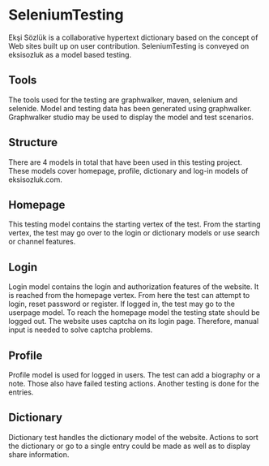 # SeleniumTesting
Ekşi Sözlük is a collaborative hypertext dictionary based on the concept of Web sites built up on user contribution. SeleniumTesting is conveyed on eksisozluk as a model based testing. 

## Tools
The tools used for the testing are graphwalker, maven, selenium and selenide. Model and testing data has been generated using graphwalker. Graphwalker studio may be used to display the model and test scenarios.

## Structure
There are 4 models in total that have been used in this testing project. These models cover homepage, profile, dictionary and log-in models of eksisozluk.com.

## Homepage
This testing model contains the starting vertex of the test. From the starting vertex, the test may go over to the login or dictionary models or use search or channel features.

## Login
Login model contains the login and authorization features of the website. It is reached from the homepage vertex. From here the test can attempt to login, reset password or register. If logged in, the test may go to the userpage model. To reach the homepage model the testing state should be logged out. The website uses captcha on its login page. Therefore, manual input is needed to solve captcha problems.

## Profile
Profile model is used for logged in users. The test can add a biography or a note. Those also have failed testing actions. Another testing is done for the entries. 

## Dictionary
Dictionary test handles the dictionary model of the website. Actions to sort the dictionary or go to a single entry could be made as well as to display share information.
